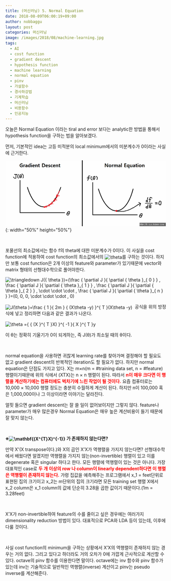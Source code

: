 ```yaml
---
title: (머신러닝) 5. Normal Equation
date: 2018-08-09T06:00:19+09:00
author: nobbaggu
layout: post
categories: 머신러닝
image: /images/2018/08/machine-learning.jpg
tags:
  - AI
  - cost function
  - gradient descent
  - hypothesis function
  - machine learning
  - normal equation
  - pinv
  - 가설함수
  - 경사하강법
  - 기계학습
  - 머신러닝
  - 비용함수
  - 인공지능
---
```

오늘은 Normal Equation 이라는 tiral and error 보다는 analytic한 방법을 통해서 hypothesis function을 구하는 법을 알아보겠다.

먼저, 기본적인 idea는 고등 미적분의 local minimum에서의 미분계수가 0이라는 사실에 근거한다.

![image](/images/2018/08/1-3.jpg){: width="50%" height="50%"}

&nbsp;

포물선의 최소값에서는 함수 f의 theta에 대한 미분계수가 0이다. 이 사실을 cost function에 적용하여 cost function의 최소값에서의 <img src="https://latex.codecogs.com/gif.latex?\theta" alt="\theta" align="absmiddle" />를 구하는 것이다. 하지만 보통 cost function은 2개 이상의 feature와 parameter가 있기때문에 vector와 matrix 형태의 선형대수학으로 풀어야한다.

<img src="https://latex.codecogs.com/gif.latex?\triangledown&space;J({&space;\theta&space;})=(\frac&space;{&space;\partial&space;J&space;}{&space;\partial&space;{&space;\theta&space;}_{&space;0&space;}&space;}&space;,&space;\frac&space;{&space;\partial&space;J&space;}{&space;\partial&space;{&space;\theta&space;}_{&space;1&space;}&space;}&space;,&space;\frac&space;{&space;\partial&space;J&space;}{&space;\partial&space;{&space;\theta&space;}_{&space;2&space;}&space;}&space;,&space;\cdot&space;\cdot&space;\cdot&space;,&space;\frac&space;{&space;\partial&space;J&space;}{&space;\partial&space;{&space;\theta&space;}_{&space;n&space;}&space;}&space;)=(0,&space;0,&space;0,&space;\cdot&space;\cdot&space;\cdot&space;,&space;0)" alt="\triangledown J({ \theta })=(\frac { \partial J }{ \partial { \theta }_{ 0 } } , \frac { \partial J }{ \partial { \theta }_{ 1 } } , \frac { \partial J }{ \partial { \theta }_{ 2 } } , \cdot \cdot \cdot , \frac { \partial J }{ \partial { \theta }_{ n } } )=(0, 0, 0, \cdot \cdot \cdot , 0)" align="absmiddle" /> 

<img src="https://latex.codecogs.com/gif.latex?J(\theta&space;)=\frac&space;{&space;1&space;}{&space;2m&space;}&space;{&space;(X\theta&space;-y)&space;}^{&space;T&space;}(X\theta&space;-y)" alt="J(\theta )=\frac { 1 }{ 2m } { (X\theta -y) }^{ T }(X\theta -y)" align="absmiddle" />  공식을 위의 방정식에 넣고 정리하면 다음과 같은 결과가 나온다.

<img src="https://latex.codecogs.com/gif.latex?\theta&space;={&space;{&space;(X&space;}^{&space;T&space;}X)&space;}^{&space;-1&space;}{&space;X&space;}^{&space;T&space;}y" alt="\theta ={ { (X }^{ T }X) }^{ -1 }{ X }^{ T }y" align="absmiddle" /> 

이 θ는 정확히 기울기가 0이 되게하는, 즉 J(θ)가 최소일 때의 θ이다.

&nbsp;

normal equation을 사용하면 귀찮게 learning rate를 찾아가며 결정해야 할 필요도 없고 gradient descent의 반복적인 iteration도 할 필요가 없다. 하지만 normal equation은 단점도 가지고 있다. X는 m×n(m = #training data set, n = #feature) 행렬이기때문에 위의 식에서 (XTX)는 n × n 행렬이 된다. 따라서 <span style="color: #ff0000;"><strong>n이 매우 크다면 이 행렬을 계산하기에는 컴퓨터에도 벅차기에 느린 작업이 될 것이다.</strong></span> 요즘 컴퓨터로는 10,000 × 10,000 행렬 정도는 충분히 수월하게 계산이 된다. 하지만 n이 100,000 혹은 1,000,000이나 그 이상이라면 이야기는 달라진다.

얼핏 들으면 gradient descent는 잘 쓸 일이 없어보이지만 그렇지 않다. feature나 parameter가 매우 많은경우 Normal Equation은 매우 높은 계산비용이 들기 때문에 잘 맞지 않는다.

&nbsp;

**※<img src="https://latex.codecogs.com/gif.latex?\mathbf{(X^{T}X)^{-1}}" alt="\mathbf{(X^{T}X)^{-1}}" align="absmiddle" /> 가 존재하지 않는다면?**

만약 X'(X transpose이다.)와 X의 곱인 X&#8217;X가 역행렬을 가지지 않는다면? 선형대수학에서 배웠다면 알겠지만 역행렬을 가지지 않는(non-invertible) 행렬이 있고 이를 degenerate 혹은 singular 하다고 한다. 모든 행렬에 역행렬이 있는 것은 아니다. 가장 대표적인 case로 <span style="color: #ff0000;"><strong>두 개 이상의 row 나 column이 linearly dependent하다면 이 행렬은 역행렬이 존재하지 않는다.</strong></span> 가령 집값을 예측해주는 프로그램에서 x\_1 = feet단위로 표현된 집의 크기이고 x\_2는 m단위의 집의 크기라면 모든 training set 행렬 X에서 x\_2 column은 x\_1 column의 값에 단순히 3.28을 곱한 값이기 때문이다.(1m = 3.28feet)

&nbsp;

X&#8217;X가 non-invertible하여 feature의 수를 줄이고 싶은 경우에는 여러가지 dimensionality reduction 방법이 있다. 대표적으로 PCA와 LDA 등이 있는데, 이후에 다룰 것이다.

&nbsp;

사실 cost function의 minimum을 구하는 상황에서 X&#8217;X의 역행렬이 존재하지 않는 경우는 거의 없다. 그리고 있다고 하더라도 거의 오차가 0에 가깝게 근사적으로 계산할 수 있다. octave의 pinv 함수를 이용한다면 말이다. octave에는 inv 함수와 pinv 함수가 있는데 inv는 기술적으로 일반적인 역행렬(inverse) 계산이고 pinv는 pseudo inverse를 계산해준다.